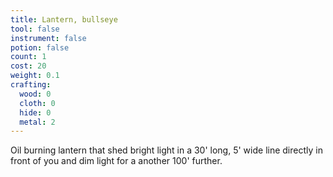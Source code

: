 ```yaml
---
title: Lantern, bullseye
tool: false
instrument: false
potion: false
count: 1
cost: 20
weight: 0.1
crafting:
  wood: 0
  cloth: 0
  hide: 0
  metal: 2
---
```


Oil burning lantern that shed bright light in a 30' long, 5' wide line directly in front of you and dim light for a another 100' further.

